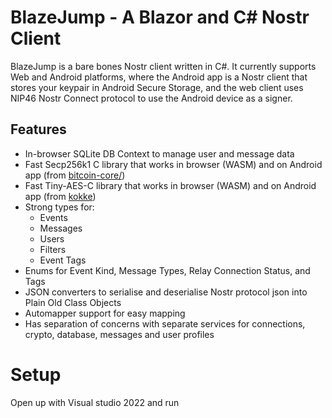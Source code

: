 # BlazeJump - A Blazor and C# Nostr Client

BlazeJump is a bare bones Nostr client written in C#. It currently supports Web and Android platforms, where the Android app is a Nostr client that stores your keypair in Android Secure Storage, and the web client uses NIP46 Nostr Connect protocol to use the Android device as a signer.

## Features

* In-browser SQLite DB Context to manage user and message data
* Fast Secp256k1 C library that works in browser (WASM) and on Android app (from [bitcoin-core/](https://github.com/bitcoin-core/secp256k1))
* Fast Tiny-AES-C library that works in browser (WASM) and on Android app (from [kokke](https://github.com/kokke/tiny-AES-c))
* Strong types for:
  * Events
  * Messages
  * Users
  * Filters
  * Event Tags
* Enums for Event Kind, Message Types, Relay Connection Status, and Tags
* JSON converters to serialise and deserialise Nostr protocol json into Plain Old Class Objects
* Automapper support for easy mapping
* Has separation of concerns with separate services for connections, crypto, database, messages and user profiles

# Setup
Open up with Visual studio 2022 and run
